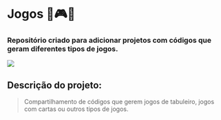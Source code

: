 # Jogos 🎲🎮🎰
### Repositório criado para adicionar projetos com códigos que geram diferentes tipos de jogos.

<div>
<img src="http://img.shields.io/static/v1?label=STATUS%20DO%20PROJETO&message=%20EM%20DESENVOLVIMENTO&color=GREEN&style=for-the-badge_blank"></a>
   </div>
   
## Descrição do projeto:
 > Compartilhamento de códigos que gerem jogos de tabuleiro, jogos com cartas ou outros tipos de jogos.
